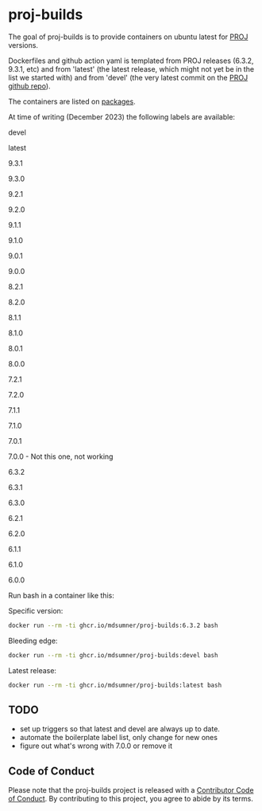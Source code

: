 
# proj-builds

<!-- badges: start -->
<!-- badges: end -->

The goal of proj-builds is to provide containers on ubuntu latest for [PROJ](https://proj.org) versions. 

Dockerfiles and github action yaml is templated from PROJ releases (6.3.2, 9.3.1, etc) and from 'latest' (the latest release, which might not yet be in the list we started with) and from 'devel' (the very latest commit on the [PROJ github repo](https://github.com/OSGEO/proj.git)). 

The containers are listed on [packages](https://github.com/mdsumner/proj-builds/pkgs/container/proj-builds).

At time of writing (December 2023) the following labels are available: 


devel

latest

9.3.1

9.3.0

9.2.1

9.2.0

9.1.1

9.1.0

9.0.1

9.0.0

8.2.1

8.2.0

8.1.1

8.1.0

8.0.1

8.0.0

7.2.1

7.2.0

7.1.1

7.1.0

7.0.1

7.0.0 - Not this one, not working

6.3.2

6.3.1

6.3.0

6.2.1

6.2.0

6.1.1

6.1.0

6.0.0

Run bash in a container like this: 

Specific version: 

```bash
docker run --rm -ti ghcr.io/mdsumner/proj-builds:6.3.2 bash
```


Bleeding edge: 

```bash
docker run --rm -ti ghcr.io/mdsumner/proj-builds:devel bash
```

Latest release: 

```bash
docker run --rm -ti ghcr.io/mdsumner/proj-builds:latest bash
```

## TODO

- set up triggers so that latest and devel are always up to date. 
- automate the boilerplate label list, only change for new ones
- figure out what's wrong with 7.0.0 or remove it

## Code of Conduct
  
Please note that the proj-builds project is released with a [Contributor Code of Conduct](https://contributor-covenant.org/version/2/1/CODE_OF_CONDUCT.html). By contributing to this project, you agree to abide by its terms.

